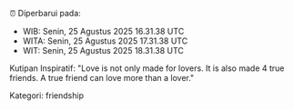 ⏰ Diperbarui pada:
- WIB: Senin, 25 Agustus 2025 16.31.38 UTC
- WITA: Senin, 25 Agustus 2025 17.31.38 UTC
- WIT: Senin, 25 Agustus 2025 18.31.38 UTC

Kutipan Inspiratif:
"Love is not only made for lovers. It is also made 4 true friends. A true friend can love more than a lover."


Kategori: friendship

